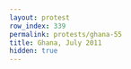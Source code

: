 ```yaml
---
layout: protest
row_index: 339
permalink: protests/ghana-55
title: Ghana, July 2011
hidden: true
---
```

